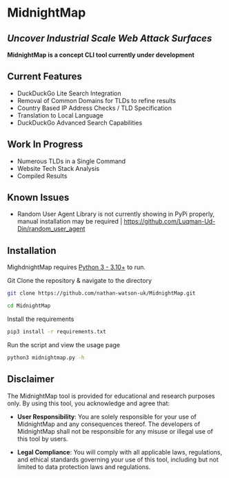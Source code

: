 # MidnightMap
## _Uncover Industrial Scale Web Attack Surfaces_

**MidnightMap is a concept CLI tool currently under development**

## Current Features

- DuckDuckGo Lite Search Integration
- Removal of Common Domains for TLDs to refine results
- Country Based IP Address Checks / TLD Specification
- Translation to Local Language
- DuckDuckGo Advanced Search Capabilities

## Work In Progress

- Numerous TLDs in a Single Command
- Website Tech Stack Analysis
- Compiled Results

## Known Issues

- Random User Agent Library is not currently showing in PyPi properly, manual installation may be required | https://github.com/Luqman-Ud-Din/random_user_agent

## Installation

MighdnightMap requires [Python 3 - 3.10+](https://www.python.org/) to run.

Git Clone the repository & navigate to the directory

```bash
git clone https://github.com/nathan-watson-uk/MidnightMap.git

cd MidnightMap
```

Install the requirements

```bash
pip3 install -r requirements.txt
```

Run the script and view the usage page
```bash
python3 midnightmap.py -h
```

## Disclaimer

The MidnightMap tool is provided for educational and research purposes only. By using this tool, you acknowledge and agree that:

- **User Responsibility**: You are solely responsible for your use of MidnightMap and any consequences thereof. The developers of MidnightMap shall not be responsible for any misuse or illegal use of this tool by users.

- **Legal Compliance**: You will comply with all applicable laws, regulations, and ethical standards governing your use of this tool, including but not limited to data protection laws and regulations.

